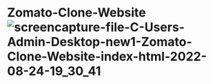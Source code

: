 # Zomato-Clone-Website![screencapture-file-C-Users-Admin-Desktop-new1-Zomato-Clone-Website-index-html-2022-08-24-19_30_41](https://user-images.githubusercontent.com/109981543/186439647-508ddb55-27b5-4299-8601-c01118f20bdf.png)
